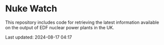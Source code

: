 # Nuke Watch

This repository includes code for retrieving the latest information available on the output of EDF nuclear power plants in the UK.

Last updated: 2024-08-17 04:17